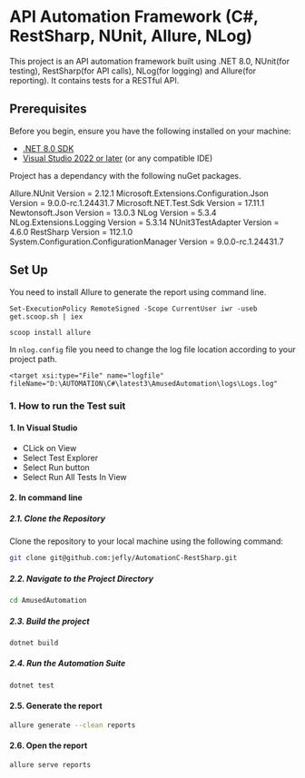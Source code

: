 # API Automation Framework (C#, RestSharp, NUnit, Allure, NLog)

This project is an API automation framework built using .NET 8.0, NUnit(for testing), RestSharp(for API calls), NLog(for logging) and Allure(for reporting). It contains tests for a RESTful API.

## Prerequisites

Before you begin, ensure you have the following installed on your machine:

- [.NET 8.0 SDK](https://dotnet.microsoft.com/download/dotnet/8.0)
- [Visual Studio 2022 or later](https://visualstudio.microsoft.com/vs/) (or any compatible IDE)

Project has a dependancy with the following nuGet packages.

Allure.NUnit Version = 2.12.1 Microsoft.Extensions.Configuration.Json Version = 9.0.0-rc.1.24431.7
Microsoft.NET.Test.Sdk Version = 17.11.1 Newtonsoft.Json Version = 13.0.3 NLog Version = 5.3.4 NLog.Extensions.Logging Version = 5.3.14 NUnit3TestAdapter Version = 4.6.0 RestSharp Version = 112.1.0 System.Configuration.ConfigurationManager Version = 9.0.0-rc.1.24431.7

## Set Up

You need to install Allure to generate the report using command line.

```
Set-ExecutionPolicy RemoteSigned -Scope CurrentUser iwr -useb get.scoop.sh | iex
```
```
scoop install allure
```
In ```nlog.config``` file you need to change the log file location according to your project path.
```
<target xsi:type="File" name="logfile" fileName="D:\AUTOMATION\C#\latest3\AmusedAutomation\logs\Logs.log"
```

### 1. How to run the Test suit

#### 1. In Visual Studio
- CLick on View
- Select Test Explorer
- Select Run button
- Select Run All Tests In View

#### 2. In command line

##### 2.1. Clone the Repository

Clone the repository to your local machine using the following command:

```bash
git clone git@github.com:jefly/AutomationC-RestSharp.git
```

##### 2.2. Navigate to the Project Directory
```bash
cd AmusedAutomation
```

##### 2.3. Build the project 
```bash
dotnet build
```

##### 2.4. Run the Automation Suite 
```bash
dotnet test
```

#### 2.5. Generate the report 
```bash
allure generate --clean reports
```

#### 2.6. Open the report 
```bash
allure serve reports
```
